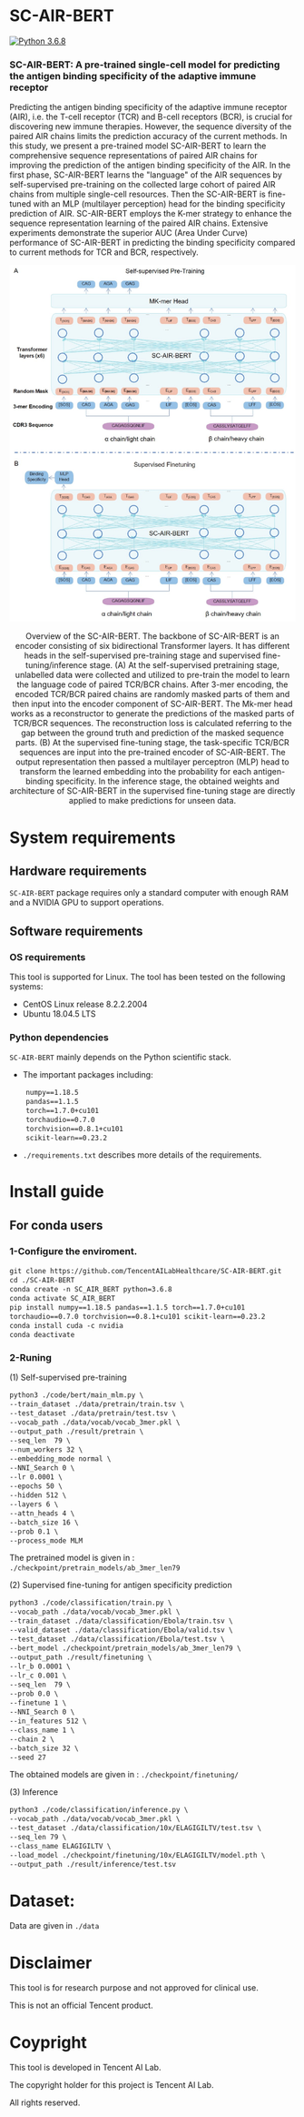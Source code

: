 # SC-AIR-BERT

[![Python 3.6.8](https://img.shields.io/badge/python-3.6.8-brightgreen)](https://www.python.org/) 

### SC-AIR-BERT: A pre-trained single-cell model for predicting the antigen binding specificity of the adaptive immune receptor
Predicting the antigen binding specificity of the adaptive immune receptor (AIR), i.e. the T-cell receptor (TCR) and B-cell receptors (BCR), is crucial for discovering new immune therapies. However, the sequence diversity of the paired AIR chains limits the prediction accuracy of the current methods. In this study, we present a pre-trained model SC-AIR-BERT to learn the comprehensive sequence representations of paired AIR chains for improving the prediction of the antigen binding specificity of the AIR. In the first phase, SC-AIR-BERT learns the "language" of the AIR sequences by self-supervised pre-training on the collected large cohort of paired AIR chains from multiple single-cell resources. Then the SC-AIR-BERT is fine-tuned  with an MLP (multilayer perception) head for the binding specificity prediction of AIR. SC-AIR-BERT employs the K-mer strategy to enhance the sequence representation learning of the paired AIR chains. Extensive experiments demonstrate the superior AUC (Area Under Curve) performance of SC-AIR-BERT in predicting the binding specificity compared to current methods for TCR and BCR, respectively.

![avatar](./figure/SC-AIR-BERT.jpg)

<center>Overview of the SC-AIR-BERT. The backbone of SC-AIR-BERT is an encoder consisting of six bidirectional Transformer layers. It has different heads in the self-supervised pre-training stage and supervised fine-tuning/inference stage. (A) At the self-supervised pretraining stage, unlabelled data were collected and utilized to pre-train the model to learn the language code of paired TCR/BCR chains. After 3-mer encoding, the encoded TCR/BCR paired chains are randomly masked parts of them and then input into the encoder component of SC-AIR-BERT. The Mk-mer head works as a reconstructor to generate the predictions of the masked parts of TCR/BCR sequences. The reconstruction loss is calculated referring to the gap between the ground truth and prediction of the masked sequence parts. (B) At the supervised fine-tuning stage, the task-specific TCR/BCR sequences are input into the pre-trained encoder of SC-AIR-BERT. The output representation then passed a multilayer perceptron (MLP) head to transform the learned embedding into the probability for each antigen-binding specificity. In the inference stage, the obtained weights and architecture of SC-AIR-BERT in the supervised fine-tuning stage are directly applied to make predictions for unseen data. </center>

# System requirements
## Hardware requirements
`SC-AIR-BERT` package requires only a standard computer with enough RAM and a NVIDIA GPU to support operations.
## Software requirements
### OS requirements
This tool is supported for Linux. The tool has been tested on the following systems: <br>
+ CentOS Linux release 8.2.2.2004
+ Ubuntu 18.04.5 LTS
### Python dependencies
`SC-AIR-BERT` mainly depends on the Python scientific stack.   <br>

+ The important packages including:
```
    numpy==1.18.5
    pandas==1.1.5
    torch==1.7.0+cu101
    torchaudio==0.7.0
    torchvision==0.8.1+cu101
    scikit-learn==0.23.2
```
+ `./requirements.txt` describes more details of the requirements.    

# Install guide

## For conda users

### 1-Configure the enviroment.
```
git clone https://github.com/TencentAILabHealthcare/SC-AIR-BERT.git 
cd ./SC-AIR-BERT
conda create -n SC_AIR_BERT python=3.6.8
conda activate SC_AIR_BERT
pip install numpy==1.18.5 pandas==1.1.5 torch==1.7.0+cu101 torchaudio==0.7.0 torchvision==0.8.1+cu101 scikit-learn==0.23.2
conda install cuda -c nvidia
conda deactivate
```

### 2-Runing

(1) Self-supervised pre-training

    python3 ./code/bert/main_mlm.py \
    --train_dataset ./data/pretrain/train.tsv \
    --test_dataset ./data/pretrain/test.tsv \
    --vocab_path ./data/vocab/vocab_3mer.pkl \
    --output_path ./result/pretrain \
    --seq_len  79 \
    --num_workers 32 \
    --embedding_mode normal \
    --NNI_Search 0 \
    --lr 0.0001 \
    --epochs 50 \
    --hidden 512 \
    --layers 6 \
    --attn_heads 4 \
    --batch_size 16 \
    --prob 0.1 \
    --process_mode MLM

The pretrained model is given in : `./checkpoint/pretrain_models/ab_3mer_len79`

(2) Supervised fine-tuning for antigen specificity prediction

    python3 ./code/classification/train.py \
    --vocab_path ./data/vocab/vocab_3mer.pkl \
    --train_dataset ./data/classification/Ebola/train.tsv \
    --valid_dataset ./data/classification/Ebola/valid.tsv \
    --test_dataset ./data/classification/Ebola/test.tsv \
    --bert_model ./checkpoint/pretrain_models/ab_3mer_len79 \
    --output_path ./result/finetuning \
    --lr_b 0.0001 \
    --lr_c 0.001 \
    --seq_len  79 \
    --prob 0.0 \
    --finetune 1 \
    --NNI_Search 0 \
    --in_features 512 \
    --class_name 1 \
    --chain 2 \
    --batch_size 32 \
    --seed 27

The obtained models are given in : `./checkpoint/finetuning/`

(3) Inference
    
    python3 ./code/classification/inference.py \
    --vocab_path ./data/vocab/vocab_3mer.pkl \
    --test_dataset ./data/classification/10x/ELAGIGILTV/test.tsv \
    --seq_len 79 \
    --class_name ELAGIGILTV \
    --load_model ./checkpoint/finetuning/10x/ELAGIGILTV/model.pth \
    --output_path ./result/inference/test.tsv

# Dataset:

Data are given in `./data`

# Disclaimer
This tool is for research purpose and not approved for clinical use.

This is not an official Tencent product.

# Coypright

This tool is developed in Tencent AI Lab.

The copyright holder for this project is Tencent AI Lab.

All rights reserved.